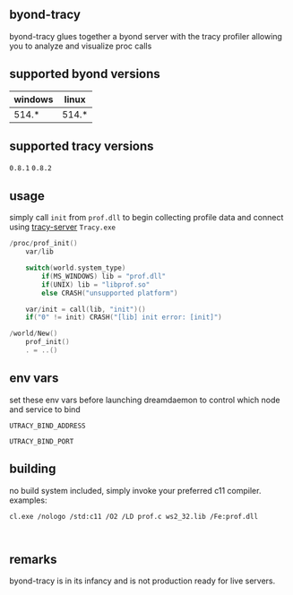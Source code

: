 ## byond-tracy
byond-tracy glues together a byond server with the tracy profiler allowing you to analyze and visualize proc calls

## supported byond versions
| windows  | linux    |
| -------- | -------- |
| 514.*    | 514.*    |

## supported tracy versions
`0.8.1` `0.8.2`

## usage
simply call `init` from `prof.dll` to begin collecting profile data and connect using [tracy-server](https://github.com/wolfpld/tracy/releases) `Tracy.exe`
```c
/proc/prof_init()
	var/lib

	switch(world.system_type)
		if(MS_WINDOWS) lib = "prof.dll"
		if(UNIX) lib = "libprof.so"
		else CRASH("unsupported platform")

	var/init = call(lib, "init")()
	if("0" != init) CRASH("[lib] init error: [init]")

/world/New()
	prof_init()
	. = ..()
```

## env vars
set these env vars before launching dreamdaemon to control which node and service to bind
```console
UTRACY_BIND_ADDRESS
```

```console
UTRACY_BIND_PORT
```

## building
no build system included, simply invoke your preferred c11 compiler.
examples:
```console
cl.exe /nologo /std:c11 /O2 /LD prof.c ws2_32.lib /Fe:prof.dll
```
```consoleclang.exe -std=c11 -m32 -shared -Ofast3 -fuse-ld=lld-link prof.c -lws2_32 -o prof.dll
```
```consolegcc -std=c11 -m32 -shared -fPIC -Ofast -s prof.c -pthread -o libprof.so
```

## remarks
byond-tracy is in its infancy and is not production ready for live servers.
